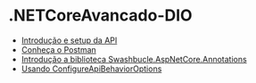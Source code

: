 # .NETCoreAvancado-DIO

<ul>
  <li><a href="#">Introdução e setup da API</a></li>
  <li><a href="#">Conheça o Postman</a></li>
  <li><a href="#">Introdução a biblioteca Swashbucle.AspNetCore.Annotations</a></li>
  <li><a href="#">Usando ConfigureApiBehaviorOptions</a></li>
</ul>